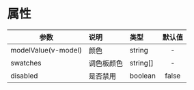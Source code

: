 # 属性

| 参数                | 说明       | 类型     | 默认值 |
| ------------------- | :--------- | :------- | :----: |
| modelValue(v-model) | 颜色       | string   |   -    |
| swatches            | 调色板颜色 | string[] |   -    |
| disabled            | 是否禁用   | boolean  | false  |
